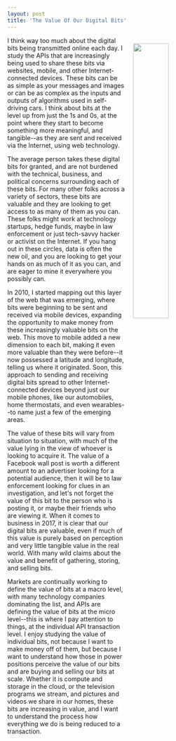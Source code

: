 ```yaml
---
layout: post
title: 'The Value Of Our Digital Bits'
---
```

<p><img style="padding: 15px;" src="http://kinlane-productions.s3.amazonaws.com/api_evangelist_site/blog/bw_oil_barrel.png" alt="" width="40%" align="right" /></p>
<p>I think way too much about the digital bits being transmitted online each day. I study the APIs that are increasingly being used to share these bits via websites, mobile, and other Internet-connected devices. These bits can be as simple as your messages and images or can be as complex as the inputs and outputs of algorithms used in self-driving cars. I think about bits at the level up from just the 1s and 0s, at the point where they start to become something more meaningful, and tangible--as they are sent and received via the Internet, using web technology.</p>
<p>The average person takes these digital bits for granted, and are not burdened with the technical, business, and political concerns surrounding each of these bits. For many other folks across a variety of sectors, these bits are valuable and they are looking to get access to as many of them as you can. These folks might work at technology startups, hedge funds, maybe in law enforcement or just tech-savvy hacker or activist on the Internet. If you hang out in these circles, data is often the new oil, and you are looking to get your hands on as much of it as you can, and are eager to mine it everywhere you possibly can.&nbsp;</p>
<p>In 2010, I started mapping out this layer of the web that was emerging, where bits were beginning to be sent and received via mobile devices, expanding the opportunity to make money from these increasingly valuable bits on the web. This move to mobile added a new dimension to each bit, making it even more valuable than they were before--it now possessed a latitude and longitude, telling us where it originated. Soon, this approach to sending and receiving digital bits spread to other Internet-connected devices beyond just&nbsp;our mobile phones, like our automobiles, home thermostats, and even wearables--to name just a few of the emerging areas.</p>
<p>The value of these bits will vary from situation to situation, with much of the value lying in the view of whoever is looking to acquire it. The value of a Facebook wall post is worth a different amount to an advertiser looking for a potential audience, then it will be to law enforcement looking for clues in an investigation, and let's not forget the value of this bit to the person who is posting it, or maybe their friends who are viewing it. When it comes to business in 2017, it is clear that our digital bits are valuable, even if much of this value is purely based on perception and very little tangible value in the real world. With many wild claims about the value and benefit of gathering, storing, and selling bits.</p>
<p>Markets are continually working to define the value of bits at a macro level, with many technology companies dominating the list, and APIs are defining the value of bits at the micro level--this is where I pay attention to things, at the individual API transaction level. I enjoy studying the value of individual bits, not because I want to make money off of them, but because I want to understand how those in power positions perceive the value of our bits and are buying and selling our bits at scale. Whether it is compute and storage in the cloud, or the television programs we stream, and pictures and videos we share in our homes, these bits are increasing in value, and I want to understand the process how everything we do is being reduced to a transaction.&nbsp;</p>